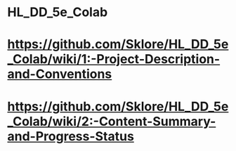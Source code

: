 # HL_DD_5e_Colab
# https://github.com/Sklore/HL_DD_5e_Colab/wiki/1:-Project-Description-and-Conventions
# https://github.com/Sklore/HL_DD_5e_Colab/wiki/2:-Content-Summary-and-Progress-Status

